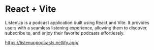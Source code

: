 # React + Vite

ListenUp is a podcast application built using React and Vite. It provides users with a seamless listening experience, allowing them to discover, subscribe to, and enjoy their favorite podcasts effortlessly.

  
https://listenuppodcasts.netlify.app/
